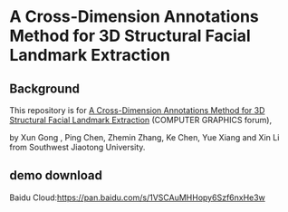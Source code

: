 A Cross-Dimension Annotations Method for 3D Structural Facial Landmark Extraction
====

Background
-------
This repository is for [A Cross-Dimension Annotations Method for 3D Structural Facial Landmark Extraction](https://onlinelibrary.wiley.com/doi/full/10.1111/cgf.13895) (COMPUTER GRAPHICS forum),

by Xun Gong , Ping Chen, Zhemin Zhang, Ke Chen, Yue Xiang and Xin Li from Southwest Jiaotong University.

demo download 
-------

Baidu Cloud:https://pan.baidu.com/s/1VSCAuMHHopy6Szf6nxHe3w
